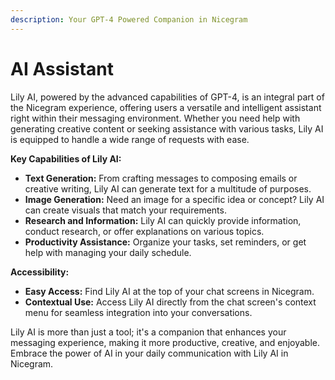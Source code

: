 ```yaml
---
description: Your GPT-4 Powered Companion in Nicegram
---
```


# AI Assistant

Lily AI, powered by the advanced capabilities of GPT-4, is an integral part of the Nicegram experience, offering users a versatile and intelligent assistant right within their messaging environment. Whether you need help with generating creative content or seeking assistance with various tasks, Lily AI is equipped to handle a wide range of requests with ease.

**Key Capabilities of Lily AI:**

* **Text Generation:** From crafting messages to composing emails or creative writing, Lily AI can generate text for a multitude of purposes.
* **Image Generation:** Need an image for a specific idea or concept? Lily AI can create visuals that match your requirements.
* **Research and Information:** Lily AI can quickly provide information, conduct research, or offer explanations on various topics.
* **Productivity Assistance:** Organize your tasks, set reminders, or get help with managing your daily schedule.

**Accessibility:**

* **Easy Access:** Find Lily AI at the top of your chat screens in Nicegram.
* **Contextual Use:** Access Lily AI directly from the chat screen's context menu for seamless integration into your conversations.

Lily AI is more than just a tool; it's a companion that enhances your messaging experience, making it more productive, creative, and enjoyable. Embrace the power of AI in your daily communication with Lily AI in Nicegram.
